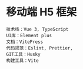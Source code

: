 # 移动端 H5 框架

    技术栈：Vue 3, TypeScript
    UI库：Element plus
    文档：VitePress
    代码规范：Eslint, Prettier,
    GIT工具：Husky
    构建工具：Vite
